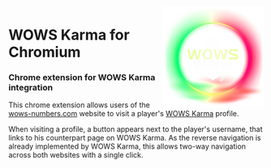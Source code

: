 <img align="right" src="/media/logo-1024.png" alt="logo" width="200" />

# WOWS Karma for Chromium
### Chrome extension for WOWS Karma integration

This chrome extension allows users of the [wows-numbers.com](https://wows-numbers.com) website to visit a player's [WOWS Karma](https://wows-karma.com) profile.  

When visiting a profile, a button appears next to the player's username, that links to his counterpart page on WOWS Karma. As the reverse navigation is already implemented by WOWS Karma, this allows two-way navigation across both websites with a single click.
